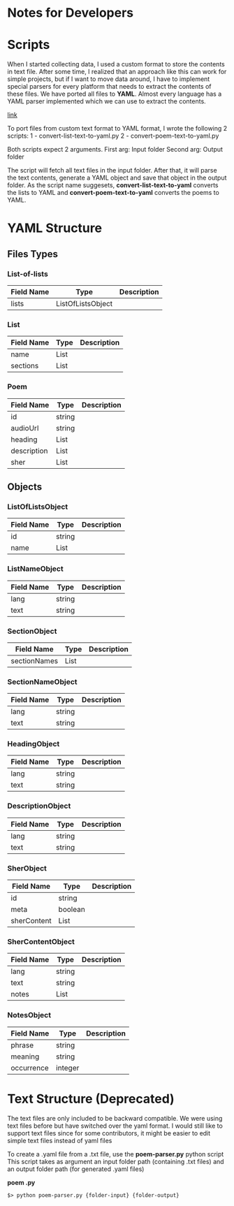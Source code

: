 # Notes for Developers
# Scripts
When I started collecting data, I used a custom format to store the contents in text file. After some time, I realized that an approach like this can work for simple projects, but if I want to move data around, I have to implement special parsers for every platform that needs to extract the contents of these files. We have ported all files to **YAML**. Almost every language has a YAML parser implemented which we can use to extract the contents. 

[link](#ListOfListsObject)

To port files from custom text format to YAML format, I wrote the following 2 scripts:
1 - convert-list-text-to-yaml.py
2 - convert-poem-text-to-yaml.py

Both scripts expect 2 arguments. 
First arg: Input folder
Second arg: Output folder

The script will fetch all text files in the input folder.
After that, it will parse the text contents, generate a YAML object and save that object in the output folder. As the script name suggesets, **convert-list-text-to-yaml** converts the lists to YAML and **convert-poem-text-to-yaml** converts the poems to YAML.

# YAML Structure
## Files Types
###  List-of-lists
| Field Name | Type | Description
| ------ | ------ | ------ |
| lists | ListOfListsObject |

### List
| Field Name | Type | Description
| ------ | ------ | ------ |
| name | List<ListNameObject> |
| sections | List<SectionObject> |

### Poem
| Field Name | Type | Description
| ------ | ------ | ------ |
| id | string |
| audioUrl | string |
| heading | List<HeadingObject> |
| description | List<DescriptionObject> |
| sher | List<SherObject> |

## Objects

### ListOfListsObject
| Field Name | Type | Description
| ------ | ------ | ------ |
| id | string |
| name | List<ListNameObject>

### ListNameObject
| Field Name | Type | Description
| ------ | ------ | ------ |
| lang | string |
| text | string |

### SectionObject
| Field Name | Type | Description
| ------ | ------ | ------ |
| sectionNames | List<SectionNameObject> |

### SectionNameObject
| Field Name | Type | Description
| ------ | ------ | ------ |
| lang | string |
| text | string |

### HeadingObject
| Field Name | Type | Description
| ------ | ------ | ------ |
| lang | string |
| text | string |

### DescriptionObject
| Field Name | Type | Description
| ------ | ------ | ------ |
| lang | string |
| text | string |

### SherObject
| Field Name | Type | Description
| ------ | ------ | ------ |
| id | string |
| meta | boolean |
| sherContent | List<SherContentObject> |

### SherContentObject
| Field Name | Type | Description
| ------ | ------ | ------ |
| lang | string |
| text | string |
| notes | List<NotesObject>

### NotesObject
| Field Name | Type | Description
| ------ | ------ | ------ |
| phrase | string |
| meaning | string |
| occurrence | integer |

# Text Structure (Deprecated)


The text files are only included to be backward compatible. We were using text files before but have switched over the yaml format. I would still like to support text files since for some contributors, it might be easier to edit simple text files instead of yaml files

To create a .yaml file from a .txt file, use the **poem-parser.py** python script
This script takes as argument an input folder path (containing .txt files) and an output folder path (for generated .yaml files)

**poem .py**

`$> python poem-parser.py {folder-input} {folder-output}`
